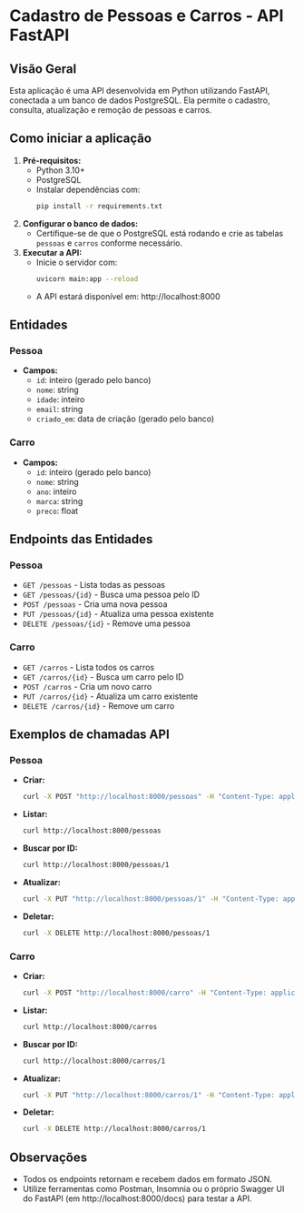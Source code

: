 # Cadastro de Pessoas e Carros - API FastAPI

## Visão Geral
Esta aplicação é uma API desenvolvida em Python utilizando FastAPI, conectada a um banco de dados PostgreSQL. Ela permite o cadastro, consulta, atualização e remoção de pessoas e carros.

## Como iniciar a aplicação

1. **Pré-requisitos:**
   - Python 3.10+
   - PostgreSQL
   - Instalar dependências com:
     ```bash
     pip install -r requirements.txt
     ```
2. **Configurar o banco de dados:**
   - Certifique-se de que o PostgreSQL está rodando e crie as tabelas `pessoas` e `carros` conforme necessário.
3. **Executar a API:**
   - Inicie o servidor com:
     ```bash
     uvicorn main:app --reload
     ```
   - A API estará disponível em: http://localhost:8000

## Entidades

### Pessoa
- **Campos:**
  - `id`: inteiro (gerado pelo banco)
  - `nome`: string
  - `idade`: inteiro
  - `email`: string
  - `criado_em`: data de criação (gerado pelo banco)

### Carro
- **Campos:**
  - `id`: inteiro (gerado pelo banco)
  - `nome`: string
  - `ano`: inteiro
  - `marca`: string
  - `preco`: float

## Endpoints das Entidades

### Pessoa
- `GET /pessoas` - Lista todas as pessoas
- `GET /pessoas/{id}` - Busca uma pessoa pelo ID
- `POST /pessoas` - Cria uma nova pessoa
- `PUT /pessoas/{id}` - Atualiza uma pessoa existente
- `DELETE /pessoas/{id}` - Remove uma pessoa

### Carro
- `GET /carros` - Lista todos os carros
- `GET /carros/{id}` - Busca um carro pelo ID
- `POST /carros` - Cria um novo carro
- `PUT /carros/{id}` - Atualiza um carro existente
- `DELETE /carros/{id}` - Remove um carro

## Exemplos de chamadas API

### Pessoa
- **Criar:**
  ```bash
  curl -X POST "http://localhost:8000/pessoas" -H "Content-Type: application/json" -d '{"nome": "João", "idade": 30, "email": "joao@email.com"}'
  ```
- **Listar:**
  ```bash
  curl http://localhost:8000/pessoas
  ```
- **Buscar por ID:**
  ```bash
  curl http://localhost:8000/pessoas/1
  ```
- **Atualizar:**
  ```bash
  curl -X PUT "http://localhost:8000/pessoas/1" -H "Content-Type: application/json" -d '{"nome": "João Silva", "idade": 31, "email": "joao@email.com"}'
  ```
- **Deletar:**
  ```bash
  curl -X DELETE http://localhost:8000/pessoas/1
  ```

### Carro
- **Criar:**
  ```bash
  curl -X POST "http://localhost:8000/carro" -H "Content-Type: application/json" -d '{"nome": "Fusca", "ano": 1980, "marca": "Volkswagen", "preco": 15000.0}'
  ```
- **Listar:**
  ```bash
  curl http://localhost:8000/carros
  ```
- **Buscar por ID:**
  ```bash
  curl http://localhost:8000/carros/1
  ```
- **Atualizar:**
  ```bash
  curl -X PUT "http://localhost:8000/carros/1" -H "Content-Type: application/json" -d '{"nome": "Fusca", "ano": 1981, "marca": "Volkswagen", "preco": 16000.0}'
  ```
- **Deletar:**
  ```bash
  curl -X DELETE http://localhost:8000/carros/1
  ```

## Observações
- Todos os endpoints retornam e recebem dados em formato JSON.
- Utilize ferramentas como Postman, Insomnia ou o próprio Swagger UI do FastAPI (em http://localhost:8000/docs) para testar a API.
